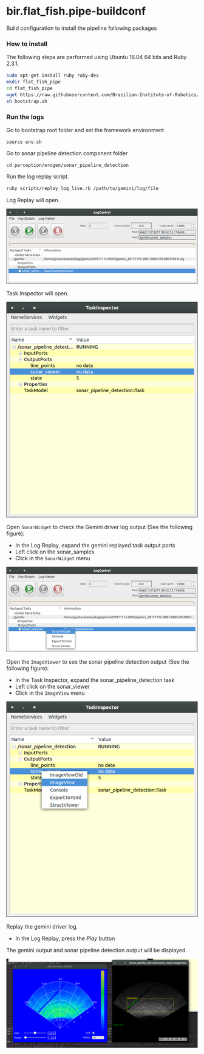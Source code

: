 # bir.flat_fish.pipe-buildconf
 Build configuration to install the pipeline following packages

### How to install

The following steps are performed using Ubuntu 16.04 64 bits and Ruby 2.3.1.

```sh
sudo apt-get install ruby ruby-dev
mkdir flat_fish_pipe
cd flat_fish_pipe
wget https://raw.githubusercontent.com/Brazilian-Institute-of-Robotics/bir.flat_fish.pipe-buildconf/master/bootstrap.sh?token=AHgaOhXD9mb-5yfnKJt3uL9el2NjpdDYks5bV2E8wA%3D%3D -O bootstrap.sh
sh bootstrap.sh
```

### Run the logs

Go to bootstrap root folder and set the framework environment

```
source env.sh
```

Go to sonar pipeline detection component folder

```
cd perception/orogen/sonar_pipeline_detection
```

Run the log replay script.

```sh
ruby scripts/replay_log_live.rb /path/to/gemini/log/file
```

Log Replay will open.

![Log Replay UI](https://github.com/Brazilian-Institute-of-Robotics/bir.flat_fish.pipe-buildconf/blob/master/docs/log_replay.png)

Task Inspector will open.

![Task Inspector](https://github.com/Brazilian-Institute-of-Robotics/bir.flat_fish.pipe-buildconf/blob/master/docs/task_inspector.png)

Open `SonarWidget` to check the Gemini driver log output (See the following figure):
* In the Log Replay, expand the gemini replayed task output ports
* Left click on the sonar_samples
* Click in the `SonarWidget` menu

![SonarWidget Menu](https://github.com/Brazilian-Institute-of-Robotics/bir.flat_fish.pipe-buildconf/blob/master/docs/sonar_widget.png)

Open the `ImageViewer` to see the sonar pipeline detection output (See the following figure):
* In the Task Inspector, expand the sonar_pipeline_detection task
* Left click on the sonar_viewer
* Click in the `ImageView` menu

![ImageViewer Menu](https://github.com/Brazilian-Institute-of-Robotics/bir.flat_fish.pipe-buildconf/blob/master/docs/image_viewer.png)

Replay the gemini driver log.
* In the Log Replay, press the *Play* button

The gemini output and sonar pipeline detection output will be displayed.

![Output](https://github.com/Brazilian-Institute-of-Robotics/bir.flat_fish.pipe-buildconf/blob/master/docs/output.png)

